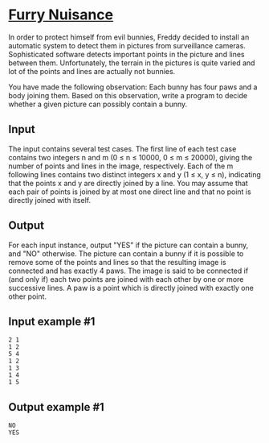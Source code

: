 # [Furry Nuisance](https://www.e-olymp.com/en/problems/6615)
In order to protect himself from evil bunnies, Freddy decided to install an automatic system to detect them in pictures from surveillance cameras. Sophisticated software detects important points in the picture and lines between them. Unfortunately, the terrain in the pictures is quite varied and lot of the points and lines are actually not bunnies.

You have made the following observation: Each bunny has four paws and a body joining them. Based on this observation, write a program to decide whether a given picture can possibly contain a bunny.

## Input
The input contains several test cases. The first line of each test case contains two integers n and m (0 ≤ n ≤ 10000, 0 ≤ m ≤ 20000), giving the number of points and lines in the image, respectively. Each of the m following lines contains two distinct integers x and y (1 ≤ x, y ≤ n), indicating that the points x and y are directly joined by a line. You may assume that each pair of points is joined by at most one direct line and that no point is directly joined with itself.

## Output
For each input instance, output "YES" if the picture can contain a bunny, and "NO" otherwise. The picture can contain a bunny if it is possible to remove some of the points and lines so that the resulting image is connected and has exactly 4 paws. The image is said to be connected if (and only if) each two points are joined with each other by one or more successive lines. A paw is a point which is directly joined with exactly one other point.

## Input example #1
```
2 1
1 2
5 4
1 2
1 3
1 4
1 5
```

## Output example #1
```
NO
YES
```
